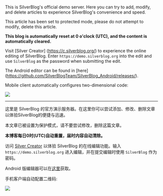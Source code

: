 This is SilverBlog's official demo server. Here you can try to add, modify, and delete articles to experience SilverBlog's convenience and speed.

This article has been set to protected mode, please do not attempt to modify, delete this article.

**This blog is automatically reset at 0 o'clock (UTC), and the content is automatically cleared.**

Visit [Silver Creator] (https://c.silverblog.org/) to experience the online editing of SilverBlog. Enter `https://demo.silverblog.org` into the edit and use `SilverBlog` as the password when submitting the edit.

The Android editor can be found in [here] (https://github.com/SilverBlogTeam/SilverBlog_Android/releases/).

Mobile client automatically configures two-dimensional code:

![](https://qr.api.cli.im/qr?data=%257B%2522url%2522%253A%2522https%253A%252F%252Fdemo.silverblog.org%2522%252C%2522password%2522%253A%2522b9f5d53cdc8f83965892617d5c6e5420%2522%257D&level=H&transparent=false&bgcolor=%23ffffff&forecolor=%23000000&blockpixel=12&marginblock=1&logourl=&size=280&kid=cliim&key=ef358e37959ff9f7c9a23a2a4484111a)

***

这里是 SilverBlog 的官方演示服务器。在这里你可以尝试添加、修改、删除文章以体验SilverBlog的便捷与迅速。

本文章已被设置为保护模式，请不要尝试修改，删除这篇文章。

**本博客每日0时(UTC)自动重置，届时内容自动清除。**

访问 [Silver Creator](https://c.silverblog.org/) 以体验 SilverBlog 的在线编辑功能。输入 `https://demo.silverblog.org` 进入编辑，并在提交编辑时使用 `SilverBlog` 作为密码。

Android 版编辑器可以在[这里](https://github.com/SilverBlogTeam/SilverBlog_Android/releases/)获取。

手机客户端自动配置二维码:

![](https://qr.api.cli.im/qr?data=%257B%2522url%2522%253A%2522https%253A%252F%252Fdemo.silverblog.org%2522%252C%2522password%2522%253A%2522b9f5d53cdc8f83965892617d5c6e5420%2522%257D&level=H&transparent=false&bgcolor=%23ffffff&forecolor=%23000000&blockpixel=12&marginblock=1&logourl=&size=280&kid=cliim&key=ef358e37959ff9f7c9a23a2a4484111a)